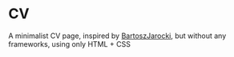 # CV
A minimalist CV page, inspired by [BartoszJarocki](https://github.com/BartoszJarocki/cv), but without any frameworks, using only HTML + CSS
